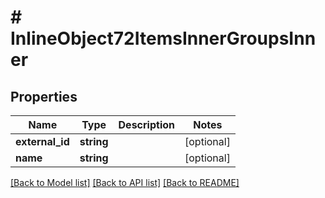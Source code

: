 # # InlineObject72ItemsInnerGroupsInner

## Properties

Name | Type | Description | Notes
------------ | ------------- | ------------- | -------------
**external_id** | **string** |  | [optional]
**name** | **string** |  | [optional]

[[Back to Model list]](../../README.md#models) [[Back to API list]](../../README.md#endpoints) [[Back to README]](../../README.md)
